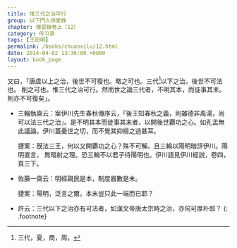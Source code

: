 ```yaml
---
title: 惟三代之治可行
group: 以下門人徐愛錄
chapter: 傳習錄卷上〔12〕
category: 传习录
tags: [王阳明]
permalink: /books/chuanxilu/12.html
date: 2014-04-02 13:36:00 +0800
layout: book_page 
---
```


又曰，「唐虞以上之治，後世不可復也。略之可也。三代[^1]以下之治，後世不可法也。 削之可也。惟三代之治可行。然而世之論三代者，不明其本，而徒事其末。則亦不可復矣」。

* 
    三輪執齋云：案伊川先生春秋傳序云，「後王知春秋之義，則雖德非禹湯，尚可以法三代之治」。是不明其本而徒事其末者，以開後世覇功之心。如孔孟無此議論。伊川蓋憂世之切，而不覺其抑揚之過甚耳。

    捷案：旣法三王，何以又開覇功之心？殊不可解。且三輪以陽明暗評伊川。陽明直言， 無暗射之理。恐三輪不以君子待陽明也。伊川語見伊川經説，卷四，頁三下。

*  
    佐藤一齋云：明經親民是本，制度器數是末。

    捷案：陽明，泛言之爾。本末豈只此一端而已耶？

* 許云：三代以下之治亦有可法者，如漢文帝唐太宗時之治，亦何可厚朴耶？
{: .footnote}

[^1]: 三代，夏，商，周。

